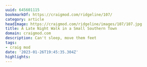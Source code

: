 ```yaml
---
uuid: 645601115
bookmarkOf: https://craigmod.com/ridgeline/107/
category: article
headImage: https://craigmod.com/ridgeline/images/107/107.jpg
title: A Late Night Walk in a Small Southern Town
domain: craigmod.com
description: Can't sleep, move them feet
tags:
- craig mod
date: '2023-01-26T19:45:35.304Z'
highlights: 
---
```



